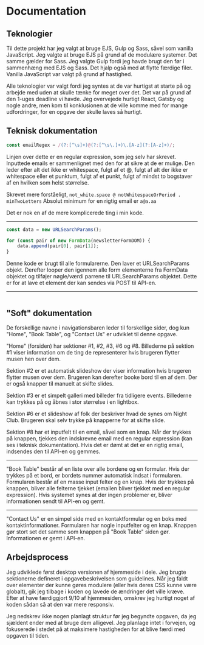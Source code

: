 # Documentation

## Teknologier
Til dette projekt har jeg valgt at bruge EJS, Gulp og Sass, såvel som vanilla JavaScript.
Jeg valgte at bruge EJS på grund af de modulære systemer. Det samme gælder for Sass.
Jeg valgte Gulp fordi jeg havde brugt den før i sammenhæng med EJS og Sass. Det hjalp også med at flytte færdige filer.
Vanilla JavaScript var valgt på grund af hastighed.

Alle teknologier var valgt fordi jeg syntes at de var hurtigst at starte på og arbejde med uden at skulle tænke for meget over det. Det var på grund af den 1-uges deadline vi havde. Jeg overvejede hurtigt React, Gatsby og nogle andre, men kom til konklusionen at de ville komme med for mange udfordringer, for en opgave der skulle laves så hurtigt.

## Teknisk dokumentation
```javascript
const emailRegex = /(?:[^\s]+)@(?:[^\s\.]+)\.[A-z](?:[A-z]+)/;
```
Linjen over dette er en regular expression, som jeg selv har skrevet. Inputtede emails er sammenlignet med den for at sikre at de er mulige.
Den leder efter alt det ikke er whitespace, fulgt af et @, fulgt af alt der ikke er whitespace eller et punktum, fulgt af et punkt, fulgt af mindst to bogstaver af en hvilken som helst størrelse.

Skrevet mere forståeligt, `not_white.space @ notWhitespaceOrPeriod . minTwoLetters`
Absolut minimum for en rigtig email er `a@a.aa`

Det er nok en af de mere komplicerede ting i min kode.

---

```javascript
const data = new URLSearchParams();

for (const pair of new FormData(newsletterFormDOM)) {
    data.append(pair[0], pair[1]);
}
```
Denne kode er brugt til alle formularerne. Den laver et URLSearchParams objekt. Derefter looper den igennem alle form elementerne fra FormData objektet og tilføjer nøgle/værdi parrene til URLSearchParams objektet. Dette er for at lave et element der kan sendes via POST til API-en.

---

```javascript

```


## "Soft" dokumentation
De forskellige navne i navigationsbaren leder til forskellige sider, dog kun "Home", "Book Table", og "Contact Us" er udviklet til denne opgave.

"Home" (forsiden) har sektioner #1, #2, #3, #6 og #8.
Billederne på sektion #1 viser information om de ting de representerer hvis brugeren flytter musen hen over dem.

Sektion #2 er et automatisk slideshow der viser information hvis brugeren flytter musen over dem. Brugeren kan derefter booke bord til en af dem. Der er også knapper til manuelt at skifte slides.

Sektion #3 er et simpelt galleri med billeder fra tidligere events. Billederne kan trykkes på og åbnes i stor størrelse i en lightbox.

Sektion #6 er et slideshow af folk der beskriver hvad de synes om Night Club. Brugeren skal selv trykke på knapperne for at skifte slide.

Sektion #8 har et inputfelt til en email, såvel som en knap. Når der trykkes på knappen, tjekkes den indskrevne email med en regular expression (kan ses i teknisk dokumentation). Hvis det er dømt at det er en rigtig email, indsendes den til API-en og gemmes.

---

"Book Table" består af en liste over alle bordene og en formular. Hvis der trykkes på et bord, er bordets nummer automatisk indsat i formularen. Formularen består af en masse input felter og en knap. Hvis der trykkes på knappen, bliver alle felterne tjekket (emailen bliver tjekket med en regular expression). Hvis systemet synes at der ingen problemer er, bliver informationen sendt til API-en og gemt.

---

"Contact Us" er en simpel side med en kontaktformular og en boks med kontaktinformationer. Formularen har nogle inputfelter og en knap. Knappen gør stort set det samme som knappen på "Book Table" siden gør. Informationen er gemt i API-en.


## Arbejdsprocess
Jeg udviklede først desktop versionen af hjemmeside i dele. Jeg brugte sektionerne defineret i opgavebeskrivelsen som guidelines.
Når jeg faldt over elementer der kunne gøres modulere (eller hvis deres CSS kunne være globalt), gik jeg tilbage i koden og lavede de ændringer det ville kræve. Efter at have færdiggjort 9/10 af hjemmesiden, omskrev jeg hurtigt noget af koden sådan så at den var mere responsiv.

Jeg nedskrev ikke nogen planlagt struktur før jeg begyndte opgaven, da jeg sjældent ender med at bruge dem alligevel. Jeg planlage intet i forvejen, og fokuserede i stedet på at maksimere hastigheden for at blive færdi med opgaven til tiden.